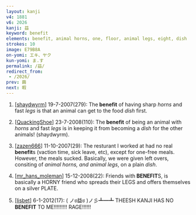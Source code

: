 ```yaml
---
layout: kanji
v4: 1881
v6: 2026
kanji: 益
keyword: benefit
elements: benefit, animal horns, one, floor, animal legs, eight, dish
strokes: 10
image: E79B8A
on-yomi: エキ、ヤク
kun-yomi: ま.す
permalink: /益/
redirect_from:
 - /2026/
prev: 繭
next: 暇
---
```


1) [<a href="http://kanji.koohii.com/profile/shaydwyrm">shaydwyrm</a>] 19-7-2007(279): The<strong> benefit</strong> of having sharp <em>horns</em> and fast <em>legs</em> is that an animal can get to the food <em>dish</em> first.

2) [<a href="http://kanji.koohii.com/profile/QuackingShoe">QuackingShoe</a>] 23-7-2008(110): The<strong> benefit</strong> of being an animal with <em>horns</em> and fast <em>legs</em> is in keeping it from becoming a <em>dish</em> for the other animals! (shaydwyrm).

3) [<a href="http://kanji.koohii.com/profile/zazen666">zazen666</a>] 11-10-2007(29): The resturant I worked at had no real<strong> benefit</strong>s (vaction time, sick leave, etc), except for one-free meals. However, the meals sucked. Basically, we were given left overs, consiting of <em>animal horns, and animal legs</em>, on a plain <em>dish</em>.

4) [<a href="http://kanji.koohii.com/profile/mr_hans_moleman">mr_hans_moleman</a>] 15-12-2008(22): Friends with<strong> BENEFIT</strong>S, is basically a HORNY friend who spreads their LEGS and offers themselves on a silver PLATE.

5) [<a href="http://kanji.koohii.com/profile/lisbet">lisbet</a>] 6-1-2012(17): ( ノಠ益ಠ )ノ彡┻━┻ THEESH KANJI HAS NO<strong> BENEFIT</strong> TO ME!!!!!!!!! RAGE!!!!!!

